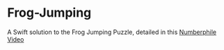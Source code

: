 # Frog-Jumping
A Swift solution to the Frog Jumping Puzzle, detailed in this [Numberphile Video](https://youtu.be/X3HDnrehyDM)
